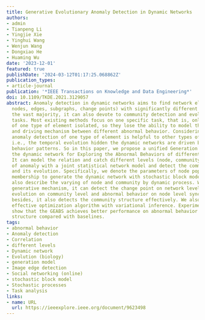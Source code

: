 ```yaml
---
title: Generative Evolutionary Anomaly Detection in Dynamic Networks
authors:
- admin
- Tianpeng Li
- Yingjie Xie
- Yinghui Wang
- Wenjun Wang
- Dongxiao He
- Huaming Wu
date: '2023-12-01'
featured: true
publishDate: '2024-03-12T01:17:25.068862Z'
publication_types:
- article-journal
publication: '*IEEE Transactions on Knowledge and Data Engineering*'
doi: 10.1109/TKDE.2021.3129057
abstract: Anomaly detection in dynamic networks aims to find network elements (e.g.,
  nodes, edges, subgraphs, change points) with significantly different behaviors from
  the vast majority, it can also devote to community detection and evolution and prediction
  tasks. Most existing methods focus on one specific task, that is, only detect anomalies
  of one type of element isolated, so they lose the ability to model the correlation
  and driving mechanism between different abnormal behavior. Considering that the
  anomaly detection of one type of element is helpful to other types of elements,
  i.e., the temporal evolution hidden the dynamic networks are driven by indivisible
  behavior patterns. So in this paper, we propose a unified Generation model to analyze
  the dynamic network for Exploring the Abnormal Behaviors of different Scales (GEABS).
  It can model the relation and catch different levels (node, community and network)
  of anomaly with a joint statistical network model and detect the community structure
  and its evolution. Specifically, we denote the parameters of node popularity, community
  membership to generate the dynamic network with stochastic block model (SBM), we
  also describe the varying of node and community by dynamic process. With a well-designed
  generative mechanism, it can detect the change point on network level, temporal
  evolution on community level and abnormal behavior on node level synchronously,
  besides, it also detects the community structure effectively. We also propose an
  effective optimization algorithm with variational inference. Experimental results
  show that the GEABS achieves better performance on abnormal behavior and community
  structure compared with baselines.
tags:
- abnormal behavior
- Anomaly detection
- Correlation
- different levels
- Dynamic network
- Evolution (biology)
- generation model
- Image edge detection
- Social networking (online)
- stochastic block model
- Stochastic processes
- Task analysis
links:
- name: URL
  url: https://ieeexplore.ieee.org/document/9623498
---
```

